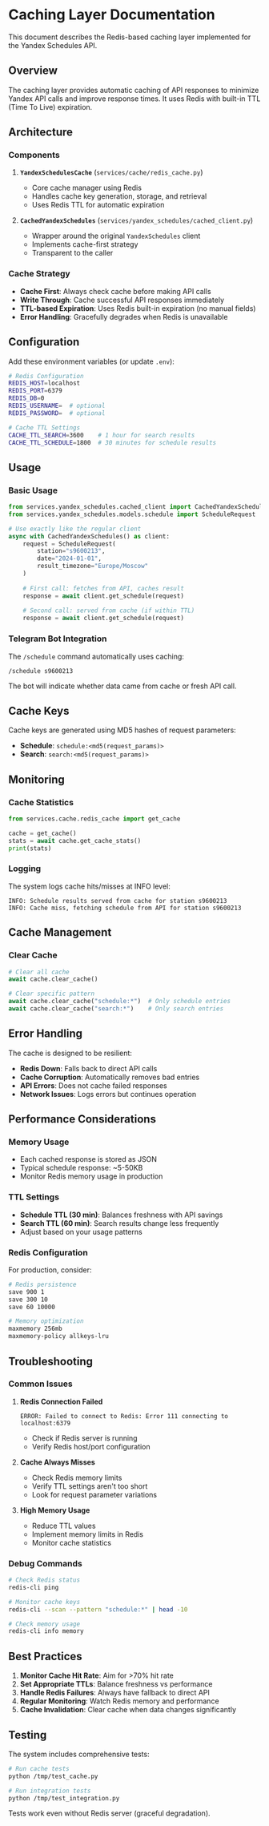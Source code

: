 # Caching Layer Documentation

This document describes the Redis-based caching layer implemented for the Yandex Schedules API.

## Overview

The caching layer provides automatic caching of API responses to minimize Yandex API calls and improve response times. It uses Redis with built-in TTL (Time To Live) expiration.

## Architecture

### Components

1. **`YandexSchedulesCache`** (`services/cache/redis_cache.py`)
   - Core cache manager using Redis
   - Handles cache key generation, storage, and retrieval
   - Uses Redis TTL for automatic expiration

2. **`CachedYandexSchedules`** (`services/yandex_schedules/cached_client.py`)
   - Wrapper around the original `YandexSchedules` client
   - Implements cache-first strategy
   - Transparent to the caller

### Cache Strategy

- **Cache First**: Always check cache before making API calls
- **Write Through**: Cache successful API responses immediately
- **TTL-based Expiration**: Uses Redis built-in expiration (no manual fields)
- **Error Handling**: Gracefully degrades when Redis is unavailable

## Configuration

Add these environment variables (or update `.env`):

```bash
# Redis Configuration
REDIS_HOST=localhost
REDIS_PORT=6379
REDIS_DB=0
REDIS_USERNAME=  # optional
REDIS_PASSWORD=  # optional

# Cache TTL Settings
CACHE_TTL_SEARCH=3600    # 1 hour for search results
CACHE_TTL_SCHEDULE=1800  # 30 minutes for schedule results
```

## Usage

### Basic Usage

```python
from services.yandex_schedules.cached_client import CachedYandexSchedules
from services.yandex_schedules.models.schedule import ScheduleRequest

# Use exactly like the regular client
async with CachedYandexSchedules() as client:
    request = ScheduleRequest(
        station="s9600213",
        date="2024-01-01",
        result_timezone="Europe/Moscow"
    )
    
    # First call: fetches from API, caches result
    response = await client.get_schedule(request)
    
    # Second call: served from cache (if within TTL)
    response = await client.get_schedule(request)
```

### Telegram Bot Integration

The `/schedule` command automatically uses caching:

```
/schedule s9600213
```

The bot will indicate whether data came from cache or fresh API call.

## Cache Keys

Cache keys are generated using MD5 hashes of request parameters:

- **Schedule**: `schedule:<md5(request_params)>`
- **Search**: `search:<md5(request_params)>`

## Monitoring

### Cache Statistics

```python
from services.cache.redis_cache import get_cache

cache = get_cache()
stats = await cache.get_cache_stats()
print(stats)
```

### Logging

The system logs cache hits/misses at INFO level:

```
INFO: Schedule results served from cache for station s9600213
INFO: Cache miss, fetching schedule from API for station s9600213
```

## Cache Management

### Clear Cache

```python
# Clear all cache
await cache.clear_cache()

# Clear specific pattern
await cache.clear_cache("schedule:*")  # Only schedule entries
await cache.clear_cache("search:*")    # Only search entries
```

## Error Handling

The cache is designed to be resilient:

- **Redis Down**: Falls back to direct API calls
- **Cache Corruption**: Automatically removes bad entries
- **API Errors**: Does not cache failed responses
- **Network Issues**: Logs errors but continues operation

## Performance Considerations

### Memory Usage

- Each cached response is stored as JSON
- Typical schedule response: ~5-50KB
- Monitor Redis memory usage in production

### TTL Settings

- **Schedule TTL (30 min)**: Balances freshness with API savings
- **Search TTL (60 min)**: Search results change less frequently
- Adjust based on your usage patterns

### Redis Configuration

For production, consider:

```bash
# Redis persistence
save 900 1
save 300 10
save 60 10000

# Memory optimization
maxmemory 256mb
maxmemory-policy allkeys-lru
```

## Troubleshooting

### Common Issues

1. **Redis Connection Failed**
   ```
   ERROR: Failed to connect to Redis: Error 111 connecting to localhost:6379
   ```
   - Check if Redis server is running
   - Verify Redis host/port configuration

2. **Cache Always Misses**
   - Check Redis memory limits
   - Verify TTL settings aren't too short
   - Look for request parameter variations

3. **High Memory Usage**
   - Reduce TTL values
   - Implement memory limits in Redis
   - Monitor cache statistics

### Debug Commands

```bash
# Check Redis status
redis-cli ping

# Monitor cache keys
redis-cli --scan --pattern "schedule:*" | head -10

# Check memory usage
redis-cli info memory
```

## Best Practices

1. **Monitor Cache Hit Rate**: Aim for >70% hit rate
2. **Set Appropriate TTLs**: Balance freshness vs performance
3. **Handle Redis Failures**: Always have fallback to direct API
4. **Regular Monitoring**: Watch Redis memory and performance
5. **Cache Invalidation**: Clear cache when data changes significantly

## Testing

The system includes comprehensive tests:

```bash
# Run cache tests
python /tmp/test_cache.py

# Run integration tests  
python /tmp/test_integration.py
```

Tests work even without Redis server (graceful degradation).
